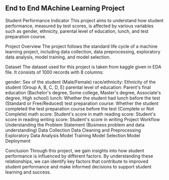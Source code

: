 ## End to End MAchine Learning Project
Student Performance Indicator
This project aims to understand how student performance, measured by test scores, is affected by various variables such as gender, ethnicity, parental level of education, lunch, and test preparation course.

Project Overview
The project follows the standard life cycle of a machine learning project, including data collection, data preprocessing, exploratory data analysis, model training, and model selection.

Dataset
The dataset used for this project is taken from kaggle given in EDA file. It consists of 1000 records with 8 columns:

gender: Sex of the student (Male/Female)
race/ethnicity: Ethnicity of the student (Group A, B, C, D, E)
parental level of education: Parent's final education (Bachelor's degree, Some college, Master's degree, Associate's degree, High school)
lunch: Whether the student had lunch before the test (Standard or Free/Reduced)
test preparation course: Whether the student completed the test preparation course before the test (Complete or Not Complete)
math score: Student's score in math
reading score: Student's score in reading
writing score: Student's score in writing
Project Workflow
Understanding the Problem Statement (Business problem and data understanding)
Data Collection
Data Cleaning and Preprocessing
Exploratory Data Analysis
Model Training
Model Selection
Model Deployment


Conclusion
Through this project, we gain insights into how student performance is influenced by different factors. By understanding these relationships, we can identify key factors that contribute to improved student performance and make informed decisions to support student learning and success.

